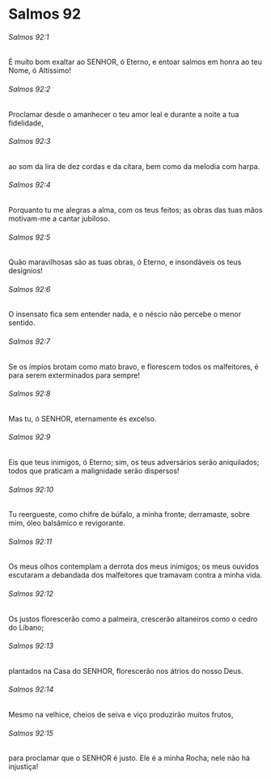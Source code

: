 # Salmos 92

###### Salmos 92:1

É muito bom exaltar ao SENHOR, ó Eterno, e entoar salmos em honra ao teu Nome, ó Altíssimo!

###### Salmos 92:2

Proclamar desde o amanhecer o teu amor leal e durante a noite a tua fidelidade,

###### Salmos 92:3

ao som da lira de dez cordas e da cítara, bem como da melodia com harpa.

###### Salmos 92:4

Porquanto tu me alegras a alma, com os teus feitos; as obras das tuas mãos motivam-me a cantar jubiloso.

###### Salmos 92:5

Quão maravilhosas são as tuas obras, ó Eterno, e insondáveis os teus desígnios!

###### Salmos 92:6

O insensato fica sem entender nada, e o néscio não percebe o menor sentido.

###### Salmos 92:7

Se os ímpios brotam como mato bravo, e florescem todos os malfeitores, é para serem exterminados para sempre!

###### Salmos 92:8

Mas tu, ó SENHOR, eternamente és excelso.

###### Salmos 92:9

Eis que teus inimigos, ó Eterno; sim, os teus adversários serão aniquilados; todos que praticam a malignidade serão dispersos!

###### Salmos 92:10

Tu reergueste, como chifre de búfalo, a minha fronte; derramaste, sobre mim, óleo balsâmico e revigorante.

###### Salmos 92:11

Os meus olhos contemplam a derrota dos meus inimigos; os meus ouvidos escutaram a debandada dos malfeitores que tramavam contra a minha vida.

###### Salmos 92:12

Os justos florescerão como a palmeira, crescerão altaneiros como o cedro do Líbano;

###### Salmos 92:13

plantados na Casa do SENHOR, florescerão nos átrios do nosso Deus.

###### Salmos 92:14

Mesmo na velhice, cheios de seiva e viço produzirão muitos frutos,

###### Salmos 92:15

para proclamar que o SENHOR é justo. Ele é a minha Rocha; nele não há injustiça!

